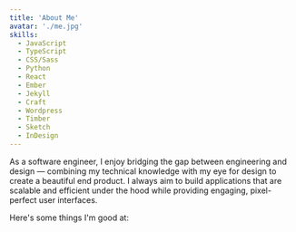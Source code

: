 ```yaml
---
title: 'About Me'
avatar: './me.jpg'
skills:
  - JavaScript
  - TypeScript
  - CSS/Sass
  - Python
  - React
  - Ember
  - Jekyll
  - Craft
  - Wordpress
  - Timber
  - Sketch
  - InDesign
---
```


As a software engineer, I enjoy bridging the gap between engineering and design — combining my technical knowledge with my eye for design to create a beautiful end product. I always aim to build applications that are scalable and efficient under the hood while providing engaging, pixel-perfect user interfaces.

Here's some things I'm good at:
